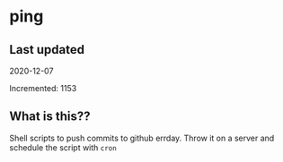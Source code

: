 # ping

## Last updated
2020-12-07

Incremented: 1153

## What is this??
Shell scripts to push commits to github errday. Throw it on a server and schedule the script with `cron`
